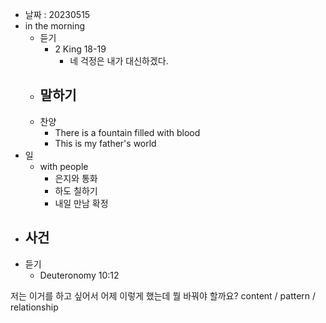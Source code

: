 - 날짜 : 20230515
- in the morning
	- 듣기
		- 2 King 18-19
			- 네 걱정은 내가 대신하겠다.
	- 말하기
		-  
	- 찬양
		- There is a fountain filled with blood
		- This is my father's world
- 일
	- with people
		- 은지와 통화
		- 하도 칠하기
		- 내일 만남 확정
- 사건
	- 
- 듣기
	- Deuteronomy  10:12



저는 이거를 하고 싶어서 어제 이렇게 했는데 뭘 바꿔야 할까요?
content / pattern / relationship